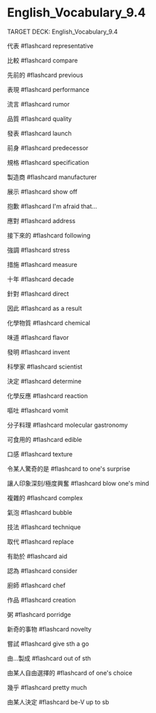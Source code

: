 # English_Vocabulary_9.4

TARGET DECK: English_Vocabulary_9.4

代表 #flashcard 
representative

比較 #flashcard 
compare

先前的 #flashcard 
previous

表現 #flashcard 
performance

流言 #flashcard 
rumor

品質 #flashcard 
quality

發表 #flashcard 
launch

前身 #flashcard 
predecessor

規格 #flashcard 
specification

製造商 #flashcard 
manufacturer

展示 #flashcard 
show off

抱歉 #flashcard 
I'm afraid that...

應對 #flashcard 
address

接下來的 #flashcard 
following

強調 #flashcard 
stress

措施 #flashcard 
measure

十年 #flashcard 
decade

針對 #flashcard 
direct

因此 #flashcard 
as a result 

化學物質 #flashcard 
chemical

味道 #flashcard 
flavor

發明 #flashcard 
invent

科學家 #flashcard 
scientist

決定 #flashcard 
determine

化學反應 #flashcard 
reaction

嘔吐 #flashcard 
vomit

分子料理 #flashcard 
molecular gastronomy

可食用的 #flashcard 
edible

口感 #flashcard 
texture

令某人驚奇的是 #flashcard 
to one's surprise

讓人印象深刻/極度興奮 #flashcard 
blow one's mind

複雜的 #flashcard 
complex

氣泡 #flashcard 
bubble

技法 #flashcard 
technique

取代 #flashcard 
replace

有助於 #flashcard 
aid

認為 #flashcard 
consider

廚師 #flashcard 
chef

作品 #flashcard 
creation

粥 #flashcard 
porridge

新奇的事物 #flashcard 
novelty

嘗試 #flashcard 
give sth a go

由...製成 #flashcard 
out of sth

由某人自由選擇的 #flashcard 
of one's choice

幾乎 #flashcard 
pretty much

由某人決定 #flashcard 
be-V up to sb